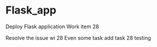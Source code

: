 # Flask_app

Deploy Flask application
Work item 28


Resolve the issue wi 28
Even some task add task 28
testing